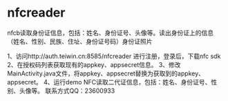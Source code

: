# nfcreader
 nfcb读取身份证信息，包括：姓名、身份证号、头像等。读出身份证上的信息（姓名、性别、民族、住址、身份证号码）身份证照片 


1、访问http://auth.teiwin.cn:8585/nfcreader
进行注册，登录后，下载nfc sdk
2、在授权码列表获取现有的appkey、appsecret信息。
3、修改MainActivity.java文件，将appkey、appsecret替换为获取到的appkey、appsecret。
4、运行demo 
NFC读取二代证信息，包括：姓名、身份证号、性别、头像等。 联系方式QQ：23600933

